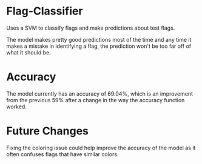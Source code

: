 # Flag-Classifier
Uses a SVM to classify flags and make predictions about test flags.

The model makes pretty good predictions most of the time and any time it makes a mistake in identifying a flag, the prediction won't be too far off of what it should be.

# Accuracy
The model currently has an accuracy of 69.04%, which is an improvement from the previous 59% after a change in the way the accuracy function worked.

# Future Changes
Fixing the coloring issue could help improve the accuracy of the model as it often confuses flags that have similar colors. 
